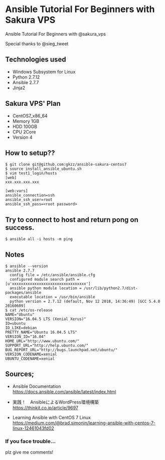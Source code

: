 # Ansible Tutorial For Beginners with Sakura VPS

Ansible Tutorial For Beginners with @sakura_vps

Special thanks to @sieg_tweet

## Technologies used
* Windows Subsystem for Linux
* Python 2.7.12
* Ansible 2.7.7
* Jinja2

## Sakura VPS' Plan
* CentOS7_x86_64
* Memory 1GB
* HDD 100GB
* CPU 2Core
* Version 4

## How to setup??
```
$ git clone git@github.com:gkzz/ansible-sakura-centos7
$ source install_ansible_ubuntu.sh
$ vim test1_login/hosts
[web]
xxx.xxx.xxx.xxx

[web:vars]
ansible_connection=ssh 
ansible_ssh_user=root 
ansible_ssh_pass=<root password>

```

## Try to connect to host and return pong on success. 
```
$ ansible all -i hosts -m ping

```
## Notes
```
$ ansible --version
ansible 2.7.7
  config file = /etc/ansible/ansible.cfg
  configured module search path = [u'xxxxxxxxxxxxxxxxxxxxxxxxxxxxxxxxx']
  ansible python module location = /usr/lib/python2.7/dist-packages/ansible
  executable location = /usr/bin/ansible
  python version = 2.7.12 (default, Nov 12 2018, 14:36:49) [GCC 5.4.0 20160609]
$ cat /etc/os-release
NAME="Ubuntu"
VERSION="16.04.5 LTS (Xenial Xerus)"
ID=ubuntu
ID_LIKE=debian
PRETTY_NAME="Ubuntu 16.04.5 LTS"
VERSION_ID="16.04"
HOME_URL="http://www.ubuntu.com/"
SUPPORT_URL="http://help.ubuntu.com/"
BUG_REPORT_URL="http://bugs.launchpad.net/ubuntu/"
VERSION_CODENAME=xenial
UBUNTU_CODENAME=xenial
```

## Sources;
* Ansible Documentation
https://docs.ansible.com/ansible/latest/index.html

* 実践！　AnsibleによるWordPress環境構築
https://thinkit.co.jp/article/9697

* Learning Ansible with CentOS 7 Linux
https://medium.com/@brad.simonin/learning-ansible-with-centos-7-linux-12461043fd02


### If you face trouble...
plz give me comments!